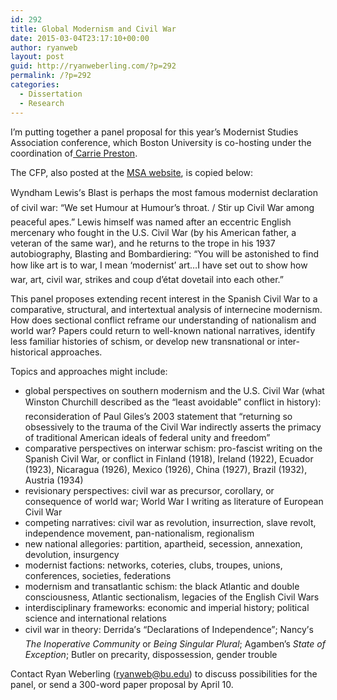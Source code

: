 ```yaml
---
id: 292
title: Global Modernism and Civil War
date: 2015-03-04T23:17:10+00:00
author: ryanweb
layout: post
guid: http://ryanweberling.com/?p=292
permalink: /?p=292
categories:
  - Dissertation
  - Research
---
```

<span class="Z3988" title="ctx_ver=Z39.88-2004&rft_val_fmt=info%3Aofi%2Ffmt%3Akev%3Amtx%3Adc&rfr_id=info%3Asid%2Focoins.info%3Agenerator&rft.type=&rft.format=text&rft.title=Global+Modernism+and+Civil+War&rft.source=Ryan+Weberling&rft.date=2015-03-04&rft.identifier=http%3A%2F%2Fryanweberling.com%2F%3Fp%3D292&rft.language=English&rft.subject=Dissertation&rft.subject=Research&rft.aulast=Weberling&rft.aufirst=Ryan"></span>

I&#8217;m putting together a panel proposal for this year&#8217;s Modernist Studies Association conference, which Boston University is co-hosting under the coordination of[ Carrie Preston](http://www.bu.edu/english/people/faculty/carrie-j-preston/). <!--more-->

The CFP, also posted at the [MSA website](http://bit.ly/modcivilwar), is copied below:

Wyndham Lewis&#8217;s Blast is perhaps the most famous modernist declaration of civil war: &#8220;We set Humour at Humour&#8217;s throat. / Stir up Civil War among peaceful apes.&#8221; Lewis himself was named after an eccentric English mercenary who fought in the U.S. Civil War (by his American father, a veteran of the same war), and he returns to the trope in his 1937 autobiography, Blasting and Bombardiering: &#8220;You will be astonished to find how like art is to war, I mean &#8216;modernist&#8217; art&#8230;I have set out to show how war, art, civil war, strikes and coup d&#8217;état dovetail into each other.&#8221;

This panel proposes extending recent interest in the Spanish Civil War to a comparative, structural, and intertextual analysis of internecine modernism. How does sectional conflict reframe our understanding of nationalism and world war? Papers could return to well-known national narratives, identify less familiar histories of schism, or develop new transnational or inter-historical approaches.

Topics and approaches might include:

  * global perspectives on southern modernism and the U.S. Civil War (what Winston Churchill described as the &#8220;least avoidable&#8221; conflict in history): reconsideration of Paul Giles&#8217;s 2003 statement that &#8220;returning so obsessively to the trauma of the Civil War indirectly asserts the primacy of traditional American ideals of federal unity and freedom&#8221;
  * comparative perspectives on interwar schism: pro-fascist writing on the Spanish Civil War, or conflict in Finland (1918), Ireland (1922), Ecuador (1923), Nicaragua (1926), Mexico (1926), China (1927), Brazil (1932), Austria (1934)
  * revisionary perspectives: civil war as precursor, corollary, or consequence of world war; World War I writing as literature of European Civil War
  * competing narratives: civil war as revolution, insurrection, slave revolt, independence movement, pan-nationalism, regionalism
  * new national allegories: partition, apartheid, secession, annexation, devolution, insurgency
  * modernist factions: networks, coteries, clubs, troupes, unions, conferences, societies, federations
  * modernism and transatlantic schism: the black Atlantic and double consciousness, Atlantic sectionalism, legacies of the English Civil Wars
  * interdisciplinary frameworks: economic and imperial history; political science and international relations
  * civil war in theory: Derrida&#8217;s &#8220;Declarations of Independence&#8221;; Nancy&#8217;s _The Inoperative Community_ or _Being Singular Plural_; Agamben&#8217;s _State of Exception_; Butler on precarity, dispossession, gender trouble

Contact Ryan Weberling (ryanweb@bu.edu) to discuss possibilities for the panel, or send a 300-word paper proposal by April 10.
